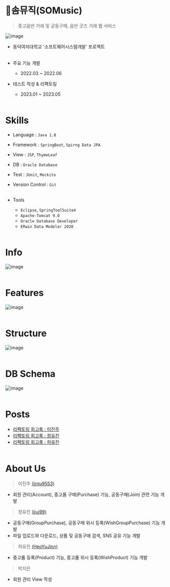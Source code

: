 # 💽솜뮤직(SOMusic)
> 중고음반 거래 및 공동구매, 음반 굿즈 거래 웹 서비스

![image](https://user-images.githubusercontent.com/69393506/224653191-5f4488b1-bedf-4d45-919e-c64bad51c361.png)

- 동덕여자대학교 '소프트웨어시스템개발' 프로젝트
<br></br>

- 주요 기능 개발
  - 2022.03 ~ 2022.06
- 테스트 작성 & 리팩토링
  - 2023.01 ~ 2023.05
<br></br>

# Skills
- Language : `Java 1.8` 
- Framework : `SpringBoot`, `Spirng Data JPA`
- View : `JSP`, `ThymeLeaf`
- DB : `Oracle Database`
- Test : `JUnit`, `Mockito`
- Version Control : `Git`
<br></br>

- Tools
  - `Eclipse`, `SpringToolSuite4`
  - `Apache-Tomcat 9.0`
  - `Oracle Database Developer`
  - `ERwin Data Modeler 2020`
<br></br>

# Info
![image](https://github.com/jinju9553/SOMusic-SpringBoot/assets/69393506/cbb1e4f1-67e7-41e1-a611-9fb906f71c7b)
<br></br>

# Features
![image](https://user-images.githubusercontent.com/69393506/224653580-c35afd35-75b6-4d81-9fd9-cac40efa9a85.png)
<br></br>

# Structure
![image](https://github.com/jinju9553/SOMusic-SpringBoot/assets/69393506/00b76ff3-a87b-4a31-8384-cbadb26a523f)
<br></br>

# DB Schema
![image](https://github.com/jinju9553/SOMusic-SpringBoot/assets/69393506/b67c38aa-7742-45c8-852a-3766364ac49e)
<br></br>

# Posts
- [리팩토링 회고록 : 이진주](https://pearliest.tistory.com/15)
- [리팩토링 회고록 : 정유진](https://blog.naver.com/PostList.naver?blogId=jjuj99&from=postList&categoryNo=6)
- [리팩토링 회고록 : 허유진](https://m.blog.naver.com/zbngann/223098427957)
<br></br>

# About Us
> 이진주 [(jinju9553)](https://github.com/jinju9553)
  - 회원 관리(Account), 중고품 구매(Purchase) 기능, 공동구매(Join) 관련 기능 개발
> 정유진 [(jjuj99)](https://github.com/jjuj99)
  - 공동구매(GroupPurchase), 공동구매 위시 등록(WishGroupPurchase) 기능 개발
  - 파일 업로드와 다운로드, 상품 및 공동구매 검색, SNS 공유 기능 개발
> 허유진 [(HeoYuJinn)](https://github.com/HeoYuJinn)
  - 중고품 등록(Product) 기능, 중고품 위시 등록(WishProduct) 기능 개발
> 박지은
  - 회원 관리 View 작성

